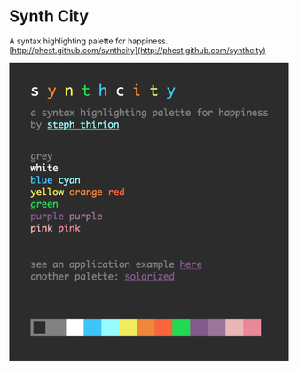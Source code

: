 
# Synth City

A syntax highlighting palette for happiness. [http://phest.github.com/synthcity](http://phest.github.com/synthcity)

![](https://raw.githubusercontent.com/phest/synthcity-atom-syntax/master/preview.png)
